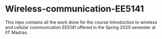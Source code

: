 # Wireless-communication-EE5141

This repo contains all the work done for the course Introduction to wireless and cellular communication EE5141 offered in the Spring 2020 semester at IIT Madras.
